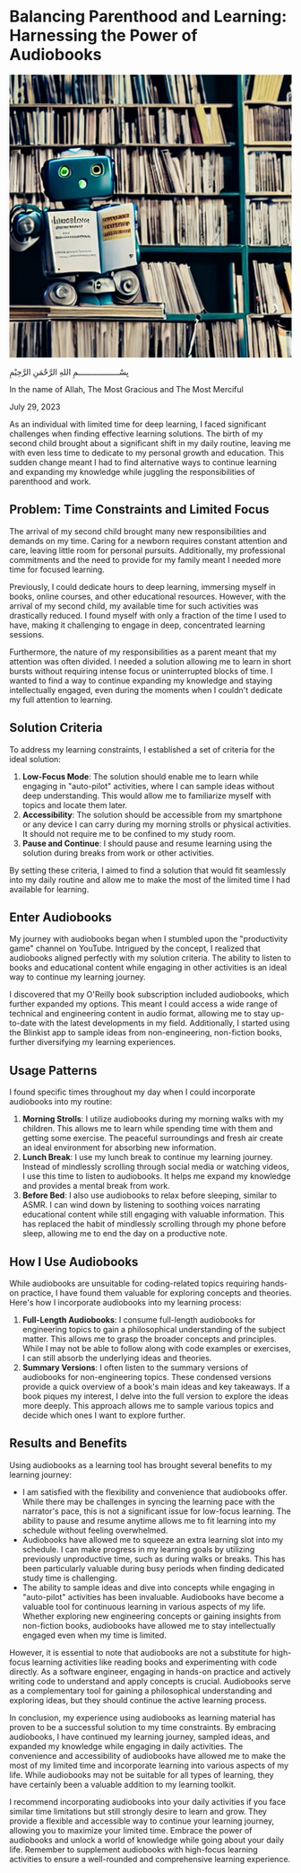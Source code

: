 # Balancing Parenthood and Learning: Harnessing the Power of Audiobooks

![sd image.jpeg](Balancing%20Parenthood%20and%20Learning%20Harnessing%20the%20P%2041e0c994f870467cabad3c1d5d87a4ba/sd_image.jpeg)

بِسْــــــــــــــــــمِ اللهِ الرَّحْمَنِ الرَّحِيْمِ

In the name of Allah, The Most Gracious and The Most Merciful

July 29, 2023

As an individual with limited time for deep learning, I faced significant challenges when finding effective learning solutions. The birth of my second child brought about a significant shift in my daily routine, leaving me with even less time to dedicate to my personal growth and education. This sudden change meant I had to find alternative ways to continue learning and expanding my knowledge while juggling the responsibilities of parenthood and work.

## Problem: Time Constraints and Limited Focus

The arrival of my second child brought many new responsibilities and demands on my time. Caring for a newborn requires constant attention and care, leaving little room for personal pursuits. Additionally, my professional commitments and the need to provide for my family meant I needed more time for focused learning.

Previously, I could dedicate hours to deep learning, immersing myself in books, online courses, and other educational resources. However, with the arrival of my second child, my available time for such activities was drastically reduced. I found myself with only a fraction of the time I used to have, making it challenging to engage in deep, concentrated learning sessions.

Furthermore, the nature of my responsibilities as a parent meant that my attention was often divided. I needed a solution allowing me to learn in short bursts without requiring intense focus or uninterrupted blocks of time. I wanted to find a way to continue expanding my knowledge and staying intellectually engaged, even during the moments when I couldn't dedicate my full attention to learning.

## Solution Criteria

To address my learning constraints, I established a set of criteria for the ideal solution:

1. **Low-Focus Mode**: The solution should enable me to learn while engaging in "auto-pilot" activities, where I can sample ideas without deep understanding. This would allow me to familiarize myself with topics and locate them later.
2. **Accessibility**: The solution should be accessible from my smartphone or any device I can carry during my morning strolls or physical activities. It should not require me to be confined to my study room.
3. **Pause and Continue**: I should pause and resume learning using the solution during breaks from work or other activities.

By setting these criteria, I aimed to find a solution that would fit seamlessly into my daily routine and allow me to make the most of the limited time I had available for learning.

## Enter Audiobooks

My journey with audiobooks began when I stumbled upon the "productivity game" channel on YouTube. Intrigued by the concept, I realized that audiobooks aligned perfectly with my solution criteria. The ability to listen to books and educational content while engaging in other activities is an ideal way to continue my learning journey.

I discovered that my O'Reilly book subscription included audiobooks, which further expanded my options. This meant I could access a wide range of technical and engineering content in audio format, allowing me to stay up-to-date with the latest developments in my field. Additionally, I started using the Blinkist app to sample ideas from non-engineering, non-fiction books, further diversifying my learning experiences.

## Usage Patterns

I found specific times throughout my day when I could incorporate audiobooks into my routine:

1. **Morning Strolls**: I utilize audiobooks during my morning walks with my children. This allows me to learn while spending time with them and getting some exercise. The peaceful surroundings and fresh air create an ideal environment for absorbing new information.
2. **Lunch Break**: I use my lunch break to continue my learning journey. Instead of mindlessly scrolling through social media or watching videos, I use this time to listen to audiobooks. It helps me expand my knowledge and provides a mental break from work.
3. **Before Bed**: I also use audiobooks to relax before sleeping, similar to ASMR. I can wind down by listening to soothing voices narrating educational content while still engaging with valuable information. This has replaced the habit of mindlessly scrolling through my phone before sleep, allowing me to end the day on a productive note.

## How I Use Audiobooks

While audiobooks are unsuitable for coding-related topics requiring hands-on practice, I have found them valuable for exploring concepts and theories. Here's how I incorporate audiobooks into my learning process:

1. **Full-Length Audiobooks**: I consume full-length audiobooks for engineering topics to gain a philosophical understanding of the subject matter. This allows me to grasp the broader concepts and principles. While I may not be able to follow along with code examples or exercises, I can still absorb the underlying ideas and theories.
2. **Summary Versions**: I often listen to the summary versions of audiobooks for non-engineering topics. These condensed versions provide a quick overview of a book's main ideas and key takeaways. If a book piques my interest, I delve into the full version to explore the ideas more deeply. This approach allows me to sample various topics and decide which ones I want to explore further.

## Results and Benefits

Using audiobooks as a learning tool has brought several benefits to my learning journey:

- I am satisfied with the flexibility and convenience that audiobooks offer. While there may be challenges in syncing the learning pace with the narrator's pace, this is not a significant issue for low-focus learning. The ability to pause and resume anytime allows me to fit learning into my schedule without feeling overwhelmed.
- Audiobooks have allowed me to squeeze an extra learning slot into my schedule. I can make progress in my learning goals by utilizing previously unproductive time, such as during walks or breaks. This has been particularly valuable during busy periods when finding dedicated study time is challenging.
- The ability to sample ideas and dive into concepts while engaging in "auto-pilot" activities has been invaluable. Audiobooks have become a valuable tool for continuous learning in various aspects of my life. Whether exploring new engineering concepts or gaining insights from non-fiction books, audiobooks have allowed me to stay intellectually engaged even when my time is limited.

However, it is essential to note that audiobooks are not a substitute for high-focus learning activities like reading books and experimenting with code directly. As a software engineer, engaging in hands-on practice and actively writing code to understand and apply concepts is crucial. Audiobooks serve as a complementary tool for gaining a philosophical understanding and exploring ideas, but they should continue the active learning process.

In conclusion, my experience using audiobooks as learning material has proven to be a successful solution to my time constraints. By embracing audiobooks, I have continued my learning journey, sampled ideas, and expanded my knowledge while engaging in daily activities. The convenience and accessibility of audiobooks have allowed me to make the most of my limited time and incorporate learning into various aspects of my life. While audiobooks may not be suitable for all types of learning, they have certainly been a valuable addition to my learning toolkit.

I recommend incorporating audiobooks into your daily activities if you face similar time limitations but still strongly desire to learn and grow. They provide a flexible and accessible way to continue your learning journey, allowing you to maximize your limited time. Embrace the power of audiobooks and unlock a world of knowledge while going about your daily life. Remember to supplement audiobooks with high-focus learning activities to ensure a well-rounded and comprehensive learning experience.
